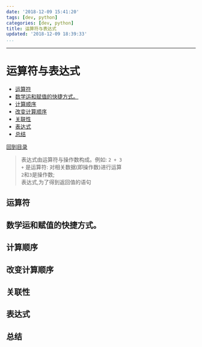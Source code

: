```yaml
---
date: '2018-12-09 15:41:20'
tags: [dev, python]
categories: [dev, python]
title: 运算符与表达式
updated: '2018-12-09 18:39:33'
...
```

---
# 运算符与表达式
<!-- MarkdownTOC -->

- [运算符](#%E8%BF%90%E7%AE%97%E7%AC%A6)
- [数学运和赋值的快捷方式。](#%E6%95%B0%E5%AD%A6%E8%BF%90%E5%92%8C%E8%B5%8B%E5%80%BC%E7%9A%84%E5%BF%AB%E6%8D%B7%E6%96%B9%E5%BC%8F%E3%80%82)
- [计算顺序](#%E8%AE%A1%E7%AE%97%E9%A1%BA%E5%BA%8F)
- [改变计算顺序](#%E6%94%B9%E5%8F%98%E8%AE%A1%E7%AE%97%E9%A1%BA%E5%BA%8F)
- [关联性](#%E5%85%B3%E8%81%94%E6%80%A7)
- [表达式](#%E8%A1%A8%E8%BE%BE%E5%BC%8F)
- [总结](#%E6%80%BB%E7%BB%93)

<!-- /MarkdownTOC -->
[回到目录](./index.md)

> 表达式由运算符与操作数构成。例如: `2 + 3`  
> `+` 是运算符: 对相关数据(即操作数)进行运算  
> `2`和`3`是操作数;  
> 表达式,为了得到返回值的语句

<a id="%E8%BF%90%E7%AE%97%E7%AC%A6"></a>
## 运算符
<a id="%E6%95%B0%E5%AD%A6%E8%BF%90%E5%92%8C%E8%B5%8B%E5%80%BC%E7%9A%84%E5%BF%AB%E6%8D%B7%E6%96%B9%E5%BC%8F%E3%80%82"></a>
## 数学运和赋值的快捷方式。
<a id="%E8%AE%A1%E7%AE%97%E9%A1%BA%E5%BA%8F"></a>
## 计算顺序
<a id="%E6%94%B9%E5%8F%98%E8%AE%A1%E7%AE%97%E9%A1%BA%E5%BA%8F"></a>
## 改变计算顺序
<a id="%E5%85%B3%E8%81%94%E6%80%A7"></a>
## 关联性
<a id="%E8%A1%A8%E8%BE%BE%E5%BC%8F"></a>
## 表达式
<a id="%E6%80%BB%E7%BB%93"></a>
## 总结

